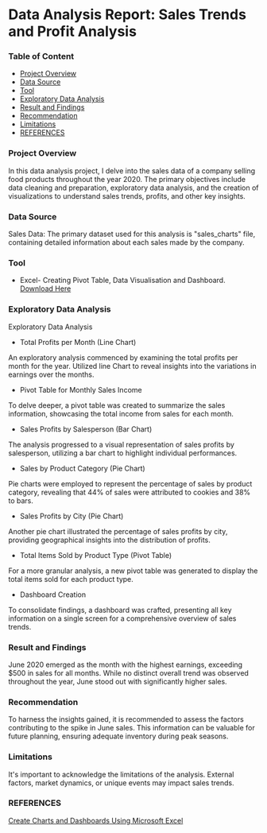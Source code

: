 # Data Analysis Report: Sales Trends and Profit Analysis
### Table of Content
- [Project Overview](#project-overview)
- [Data Source](#data-source)
- [Tool](#tool)
- [Exploratory Data Analysis](exploratory-data-analysis)
- [Result and Findings](result-and-findings)
- [Recommendation](recommendation)
- [Limitations](limitations)
- [REFERENCES](references)

  
### Project Overview
In this data analysis project, I delve into the sales data of a company selling food products throughout the year 2020. The primary objectives include data cleaning and preparation, exploratory data analysis, and the creation of visualizations to understand sales trends, profits, and other key insights.


### Data Source
Sales Data: The primary dataset used for this analysis is "sales_charts" file, containing detailed information about each sales made by the company.

### Tool

- Excel- Creating Pivot Table, Data Visualisation and Dashboard.
  [Download Here](https://microsoft.com)
 
### Exploratory Data Analysis
Exploratory Data Analysis

- Total Profits per Month (Line Chart)

An exploratory analysis commenced by examining the total profits per month for the year. Utilized line Chart to reveal insights into the variations in earnings over the months.

- Pivot Table for Monthly Sales Income

To delve deeper, a pivot table was created to summarize the sales information, showcasing the total income from sales for each month.

- Sales Profits by Salesperson (Bar Chart)

The analysis progressed to a visual representation of sales profits by salesperson, utilizing a bar chart to highlight individual performances.

- Sales by Product Category (Pie Chart)

Pie charts were employed to represent the percentage of sales by product category, revealing that 44% of sales were attributed to cookies and 38% to bars.

- Sales Profits by City (Pie Chart)

Another pie chart illustrated the percentage of sales profits by city, providing geographical insights into the distribution of profits.

- Total Items Sold by Product Type (Pivot Table)

For a more granular analysis, a new pivot table was generated to display the total items sold for each product type.


- Dashboard Creation

To consolidate findings, a dashboard was crafted, presenting all key information on a single screen for a comprehensive overview of sales trends.

### Result and Findings

June 2020 emerged as the month with the highest earnings, exceeding $500 in sales for all months. While no distinct overall trend was observed throughout the year, June stood out with significantly higher sales.

### Recommendation

To harness the insights gained, it is recommended to assess the factors contributing to the spike in June sales. This information can be valuable for future planning, ensuring adequate inventory during peak seasons.

### Limitations

It's important to acknowledge the limitations of the analysis. External factors, market dynamics, or unique events may impact sales trends.

### REFERENCES

[Create Charts and Dashboards Using Microsoft Excel](https://www.coursera.org/learn/create-charts-dashboards-using-microsoft-excel/ungradedLti/BDxG6/create-charts-and-dashboards-using-microsoft-excel)



